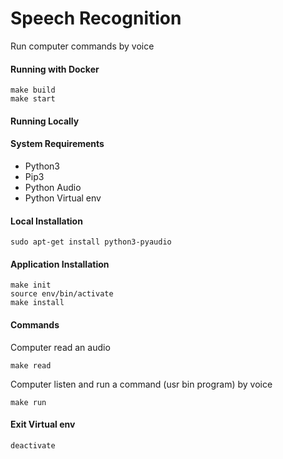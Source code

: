 # Speech Recognition

Run computer commands by voice 

#### Running with Docker

```
make build
make start
```

#### Running Locally
#### System Requirements
* Python3
* Pip3
* Python Audio
* Python Virtual env

#### Local Installation
```
sudo apt-get install python3-pyaudio
```

#### Application Installation
```
make init
source env/bin/activate
make install
```

#### Commands
Computer read an audio
```
make read
```

Computer listen and run a command (usr bin program) by voice
```
make run
```


#### Exit Virtual env
```
deactivate
```


